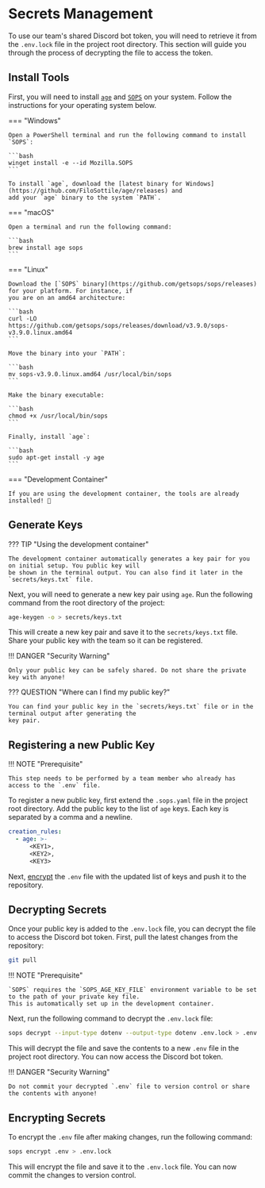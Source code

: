 # Secrets Management

To use our team's shared Discord bot token, you will need to retrieve it from the `.env.lock` file in the project
root directory. This section will guide you through the process of decrypting the file to access the token.

## Install Tools

First, you will need to install [`age`](https://github.com/FiloSottile/age) and [`SOPS`](https://github.com/getsops/sops)
on your system. Follow the instructions for your operating system below.

=== "Windows"

    Open a PowerShell terminal and run the following command to install `SOPS`:

    ```bash
    winget install -e --id Mozilla.SOPS
    ```

    To install `age`, download the [latest binary for Windows](https://github.com/FiloSottile/age/releases) and
    add your `age` binary to the system `PATH`.

=== "macOS"

    Open a terminal and run the following command:

    ```bash
    brew install age sops
    ```

=== "Linux"

    Download the [`SOPS` binary](https://github.com/getsops/sops/releases) for your platform. For instance, if
    you are on an amd64 architecture:

    ```bash
    curl -LO https://github.com/getsops/sops/releases/download/v3.9.0/sops-v3.9.0.linux.amd64
    ```

    Move the binary into your `PATH`:

    ```bash
    mv sops-v3.9.0.linux.amd64 /usr/local/bin/sops
    ```

    Make the binary executable:

    ```bash
    chmod +x /usr/local/bin/sops
    ```

    Finally, install `age`:

    ```bash
    sudo apt-get install -y age
    ```

=== "Development Container"

    If you are using the development container, the tools are already installed! 🎉

## Generate Keys

??? TIP "Using the development container"

    The development container automatically generates a key pair for you on initial setup. You public key will
    be shown in the terminal output. You can also find it later in the `secrets/keys.txt` file.

Next, you will need to generate a new key pair using `age`. Run the following command from the root directory of
the project:

```bash
age-keygen -o > secrets/keys.txt
```

This will create a new key pair and save it to the `secrets/keys.txt` file. Share your public key with the team
so it can be registered.

!!! DANGER "Security Warning"

    Only your public key can be safely shared. Do not share the private key with anyone!

??? QUESTION "Where can I find my public key?"

    You can find your public key in the `secrets/keys.txt` file or in the terminal output after generating the
    key pair.

## Registering a new Public Key

!!! NOTE "Prerequisite"

    This step needs to be performed by a team member who already has access to the `.env` file.

To register a new public key, first extend the `.sops.yaml` file in the project root directory.
Add the public key to the list of `age` keys. Each key is separated by a comma and a newline.

```yaml
creation_rules:
  - age: >-
      <KEY1>,
      <KEY2>,
      <KEY3>
```

Next, [encrypt](#encrypting-secrets) the `.env` file with the updated list of keys and push it to the repository.

## Decrypting Secrets

Once your public key is added to the `.env.lock` file, you can decrypt the file to access the Discord bot token.
First, pull the latest changes from the repository:

```bash
git pull
```

!!! NOTE "Prerequisite"

    `SOPS` requires the `SOPS_AGE_KEY_FILE` environment variable to be set to the path of your private key file.
    This is automatically set up in the development container.

Next, run the following command to decrypt the `.env.lock` file:

```bash
sops decrypt --input-type dotenv --output-type dotenv .env.lock > .env
```

This will decrypt the file and save the contents to a new `.env` file in the project root directory. You can now
access the Discord bot token.

!!! DANGER "Security Warning"

    Do not commit your decrypted `.env` file to version control or share the contents with anyone!

## Encrypting Secrets

To encrypt the `.env` file after making changes, run the following command:

```bash
sops encrypt .env > .env.lock
```

This will encrypt the file and save it to the `.env.lock` file. You can now commit the changes to version control.
